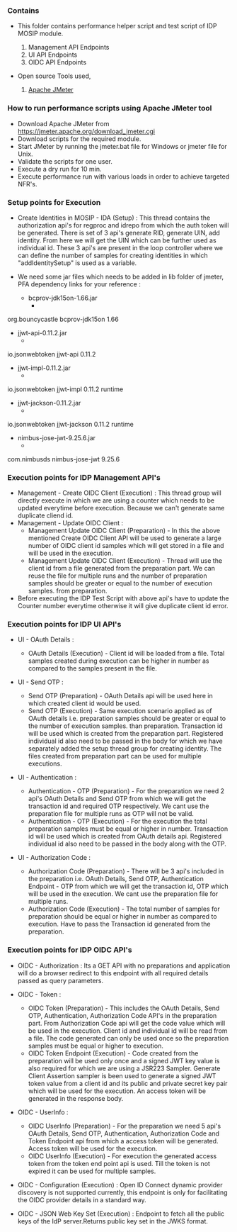 
### Contains
* This folder contains performance helper script and test script of IDP MOSIP module.
    1. Management API Endpoints
    2. UI API Endpoints
    3. OIDC API Endpoints

* Open source Tools used,
    1. [Apache JMeter](https://jmeter.apache.org/)

### How to run performance scripts using Apache JMeter tool
* Download Apache JMeter from https://jmeter.apache.org/download_jmeter.cgi
* Download scripts for the required module.
* Start JMeter by running the jmeter.bat file for Windows or jmeter file for Unix. 
* Validate the scripts for one user.
* Execute a dry run for 10 min.
* Execute performance run with various loads in order to achieve targeted NFR's.

### Setup points for Execution

* Create Identities in MOSIP - IDA (Setup) : This thread contains the authorization api's for regproc and idrepo from which the auth token will be generated. There is set of 3 api's generate RID, generate UIN, add identity. From here we will get the UIN which can be further used as individual id. These 3 api's are present in the loop controller where we can define the number of samples for creating identities in which "addIdentitySetup" is used as a variable.

* We need some jar files which needs to be added in lib folder of jmeter, PFA dependency links for your reference : 

   * bcprov-jdk15on-1.66.jar
      * <!-- https://mvnrepository.com/artifact/org.bouncycastle/bcprov-jdk15on -->
<dependency>
    <groupId>org.bouncycastle</groupId>
    <artifactId>bcprov-jdk15on</artifactId>
    <version>1.66</version>
</dependency>

   * jjwt-api-0.11.2.jar
      * <!-- https://mvnrepository.com/artifact/io.jsonwebtoken/jjwt-api -->
<dependency>
    <groupId>io.jsonwebtoken</groupId>
    <artifactId>jjwt-api</artifactId>
    <version>0.11.2</version>
</dependency>

   * jjwt-impl-0.11.2.jar
       * <!-- https://mvnrepository.com/artifact/io.jsonwebtoken/jjwt-impl -->
<dependency>
    <groupId>io.jsonwebtoken</groupId>
    <artifactId>jjwt-impl</artifactId>
    <version>0.11.2</version>
    <scope>runtime</scope>
</dependency>

   * jjwt-jackson-0.11.2.jar
       * <!-- https://mvnrepository.com/artifact/io.jsonwebtoken/jjwt-jackson -->
<dependency>
    <groupId>io.jsonwebtoken</groupId>
    <artifactId>jjwt-jackson</artifactId>
    <version>0.11.2</version>
    <scope>runtime</scope>
</dependency>

   * nimbus-jose-jwt-9.25.6.jar  
       * <!-- https://mvnrepository.com/artifact/com.nimbusds/nimbus-jose-jwt -->
<dependency>
    <groupId>com.nimbusds</groupId>
    <artifactId>nimbus-jose-jwt</artifactId>
    <version>9.25.6</version>
</dependency>

### Execution points for IDP Management API's
* Management - Create OIDC Client (Execution) : This thread group will directly execute in which we are using a counter which needs to be updated everytime before execution. Because we can't generate same duplicate cliend id.
* Management - Update OIDC Client : 
   * Management Update OIDC Client (Preparation) - In this the above mentioned Create OIDC Client API will be used to generate a large number of OIDC client id samples which will get stored in a file and will be used in the execution.
   * Management Update OIDC Client (Execution) - Thread will use the client id from a file generated from the preparation part. We can reuse the file for multiple runs and the number of preparation samples should be greater or equal to the number of execution samples. from preparation.
* Before executing the IDP Test Script with above api's have to update the Counter number everytime otherwise it will give duplicate client id error.

### Execution points for IDP UI API's
*  UI - OAuth Details : 
   * OAuth Details (Execution) - Client id will be loaded from a file. Total samples created during execution can be higher in number as compared to the samples present in the file.

*  UI - Send OTP :
   * Send OTP (Preparation) - OAuth Details api will be used here in which created client id would be used.
   * Send OTP (Execution) - Same execution scenario applied as of OAuth details i.e. preparation samples should be greater or equal to the number of execution samples. than preparation. Transaction id will be used which is created from the preparation part. Registered individual id also need to be passed in the body for which we have separately added the setup thread group for creating identity. The files created from preparation part can be used for multiple executions.

*  UI - Authentication :
   * Authentication - OTP (Preparation) - For the preparation we need 2 api's OAuth Details and Send OTP from which we will get the transaction id and required OTP respectively. We cant use the preparation file for multiple runs as OTP will not be valid.
   * Authentication - OTP (Execution) - For the execution the total preparation samples must be equal or higher in number. Transaction id will be used which is created from OAuth details api. Registered individual id also need to be passed in the body along with the OTP.

*  UI - Authorization Code : 
   * Authorization Code (Preparation) - There will be 3 api's included in the preparation i.e. OAuth Details, Send OTP, Authentication Endpoint - OTP from which we will get the transaction id, OTP which will be used in the execution.  We cant use the preparation file for multiple runs.
   * Authorization Code (Execution) - The total number of samples for preparation should be equal or higher in number as compared to execution. Have to pass the Transaction id generated from the preparation.

### Execution points for IDP OIDC API's
*  OIDC - Authorization : Its a GET API with no preparations and application will do a browser redirect to this endpoint with all required details passed as query parameters.

*  OIDC - Token :
   * OIDC Token (Preparation) - This includes the OAuth Details, Send OTP, Authentication, Authorization Code API's in the preparation part. From Authorization Code api will get the code value which will be used in the execution. Client id and individual id will be read from a file. The code generated can only be used once so the preparation samples must be equal or higher to execution.
   * OIDC Token Endpoint (Execution) - Code created from the preparation will be used only once and a signed JWT key value is also required for which we are using a JSR223 Sampler. Generate Client Assertion sampler is been used to generate a signed JWT token value from a client id and its public and private secret key pair which will be used for the execution.  An access token will be generated in the response body.

*  OIDC - UserInfo :
   * OIDC UserInfo (Preparation) - For the preparation we need 5 api's OAuth Details, Send OTP, Authentication, Authorization Code and Token Endpoint api from which a access token will be generated. Access token will be used for the execution.
   * OIDC UserInfo (Execution) - For execution the generated access token from the token end point api is used. Till the token is not expired it can be used for multiple samples.

*  OIDC - Configuration (Execution) : Open ID Connect dynamic provider discovery is not supported currently, this endpoint is only for facilitating the OIDC provider details in a standard way.

*  OIDC - JSON Web Key Set (Execution) : Endpoint to fetch all the public keys of the IdP server.Returns public key set in the JWKS format.
   





